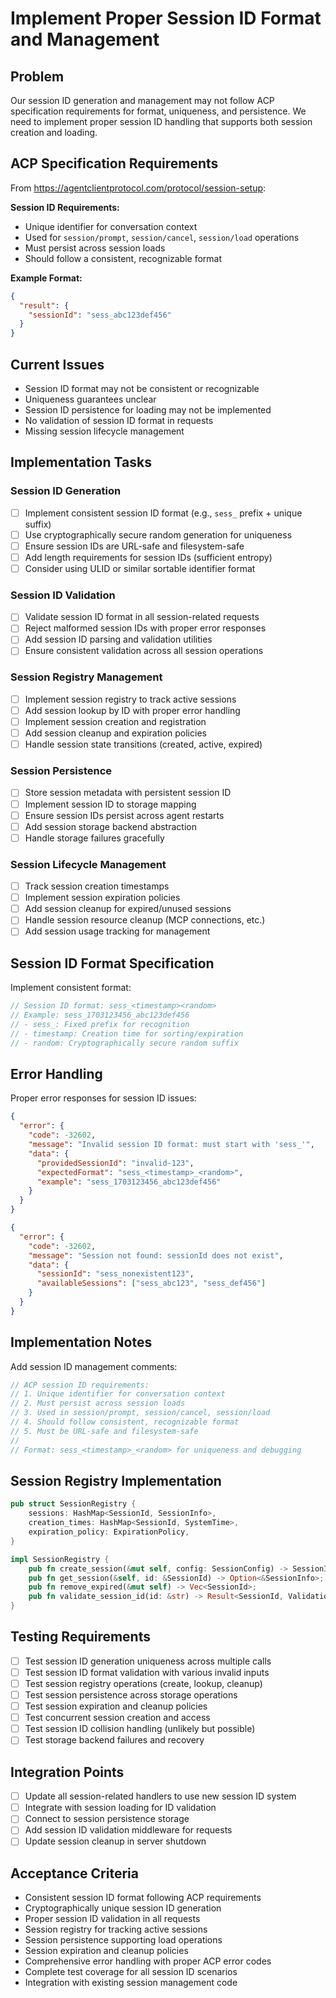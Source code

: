 # Implement Proper Session ID Format and Management

## Problem
Our session ID generation and management may not follow ACP specification requirements for format, uniqueness, and persistence. We need to implement proper session ID handling that supports both session creation and loading.

## ACP Specification Requirements
From https://agentclientprotocol.com/protocol/session-setup:

**Session ID Requirements:**
- Unique identifier for conversation context
- Used for `session/prompt`, `session/cancel`, `session/load` operations  
- Must persist across session loads
- Should follow a consistent, recognizable format

**Example Format:**
```json
{
  "result": {
    "sessionId": "sess_abc123def456"
  }
}
```

## Current Issues
- Session ID format may not be consistent or recognizable
- Uniqueness guarantees unclear
- Session ID persistence for loading may not be implemented
- No validation of session ID format in requests
- Missing session lifecycle management

## Implementation Tasks

### Session ID Generation
- [ ] Implement consistent session ID format (e.g., `sess_` prefix + unique suffix)
- [ ] Use cryptographically secure random generation for uniqueness
- [ ] Ensure session IDs are URL-safe and filesystem-safe  
- [ ] Add length requirements for session IDs (sufficient entropy)
- [ ] Consider using ULID or similar sortable identifier format

### Session ID Validation
- [ ] Validate session ID format in all session-related requests
- [ ] Reject malformed session IDs with proper error responses
- [ ] Add session ID parsing and validation utilities
- [ ] Ensure consistent validation across all session operations

### Session Registry Management
- [ ] Implement session registry to track active sessions
- [ ] Add session lookup by ID with proper error handling
- [ ] Implement session creation and registration
- [ ] Add session cleanup and expiration policies
- [ ] Handle session state transitions (created, active, expired)

### Session Persistence
- [ ] Store session metadata with persistent session ID
- [ ] Implement session ID to storage mapping
- [ ] Ensure session IDs persist across agent restarts
- [ ] Add session storage backend abstraction
- [ ] Handle storage failures gracefully

### Session Lifecycle Management
- [ ] Track session creation timestamps
- [ ] Implement session expiration policies
- [ ] Add session cleanup for expired/unused sessions
- [ ] Handle session resource cleanup (MCP connections, etc.)
- [ ] Add session usage tracking for management

## Session ID Format Specification
Implement consistent format:
```rust
// Session ID format: sess_<timestamp><random>
// Example: sess_1703123456_abc123def456
// - sess_: Fixed prefix for recognition
// - timestamp: Creation time for sorting/expiration
// - random: Cryptographically secure random suffix
```

## Error Handling
Proper error responses for session ID issues:
```json
{
  "error": {
    "code": -32602,
    "message": "Invalid session ID format: must start with 'sess_'",
    "data": {
      "providedSessionId": "invalid-123",
      "expectedFormat": "sess_<timestamp>_<random>",
      "example": "sess_1703123456_abc123def456"
    }
  }
}
```

```json
{
  "error": {
    "code": -32602,
    "message": "Session not found: sessionId does not exist",
    "data": {
      "sessionId": "sess_nonexistent123",
      "availableSessions": ["sess_abc123", "sess_def456"]
    }
  }
}
```

## Implementation Notes
Add session ID management comments:
```rust
// ACP session ID requirements:
// 1. Unique identifier for conversation context
// 2. Must persist across session loads  
// 3. Used in session/prompt, session/cancel, session/load
// 4. Should follow consistent, recognizable format
// 5. Must be URL-safe and filesystem-safe
//
// Format: sess_<timestamp>_<random> for uniqueness and debugging
```

## Session Registry Implementation
```rust
pub struct SessionRegistry {
    sessions: HashMap<SessionId, SessionInfo>,
    creation_times: HashMap<SessionId, SystemTime>,
    expiration_policy: ExpirationPolicy,
}

impl SessionRegistry {
    pub fn create_session(&mut self, config: SessionConfig) -> SessionId;
    pub fn get_session(&self, id: &SessionId) -> Option<&SessionInfo>;
    pub fn remove_expired(&mut self) -> Vec<SessionId>;
    pub fn validate_session_id(id: &str) -> Result<SessionId, ValidationError>;
}
```

## Testing Requirements  
- [ ] Test session ID generation uniqueness across multiple calls
- [ ] Test session ID format validation with various invalid inputs
- [ ] Test session registry operations (create, lookup, cleanup)
- [ ] Test session persistence across storage operations
- [ ] Test session expiration and cleanup policies
- [ ] Test concurrent session creation and access
- [ ] Test session ID collision handling (unlikely but possible)
- [ ] Test storage backend failures and recovery

## Integration Points
- [ ] Update all session-related handlers to use new session ID system
- [ ] Integrate with session loading for ID validation
- [ ] Connect to session persistence storage
- [ ] Add session ID validation middleware for requests
- [ ] Update session cleanup in server shutdown

## Acceptance Criteria
- Consistent session ID format following ACP requirements
- Cryptographically unique session ID generation  
- Proper session ID validation in all requests
- Session registry for tracking active sessions
- Session persistence supporting load operations
- Session expiration and cleanup policies
- Comprehensive error handling with proper ACP error codes
- Complete test coverage for all session ID scenarios
- Integration with existing session management code